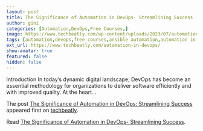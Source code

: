 ```yaml
---
layout: post
title: The Significance of Automation in DevOps- Streamlining Success
author: gini
categories: [Automation,DevOps,Free Courses,]
image: https://www.techbeatly.com/wp-content/uploads/2023/07/automation-in-devops-1024x576.png
tags: [automation,devops,free courses,ansible automation,automation in devops,devops automation,]
ext_url: https://www.techbeatly.com/automation-in-devops/
show-avatar: true
featured: false
hidden: false
---
```


<p>Introduction In today&#8217;s dynamic digital landscape, DevOps has become an essential methodology for organizations to deliver software efficiently and with improved quality. At the heart&#46;&#46;&#46;</p>
<p>The post <a href="https://www.techbeatly.com/automation-in-devops/">The Significance of Automation in DevOps: Streamlining Success</a> appeared first on <a href="https://www.techbeatly.com">techbeatly</a>.</p>

Read [The Significance of Automation in DevOps- Streamlining Success](https://www.techbeatly.com/automation-in-devops/).